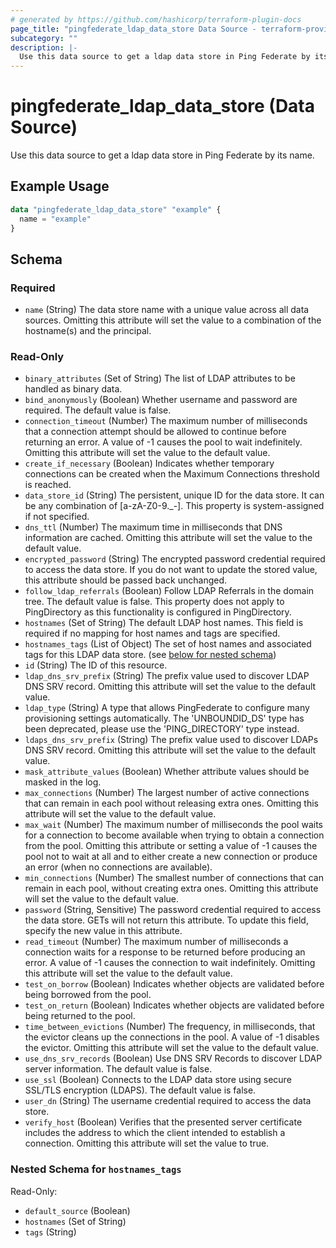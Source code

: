 ```yaml
---
# generated by https://github.com/hashicorp/terraform-plugin-docs
page_title: "pingfederate_ldap_data_store Data Source - terraform-provider-pingfederate"
subcategory: ""
description: |-
  Use this data source to get a ldap data store in Ping Federate by its name.
---
```


# pingfederate_ldap_data_store (Data Source)

Use this data source to get a ldap data store in Ping Federate by its name.

## Example Usage

```terraform
data "pingfederate_ldap_data_store" "example" {
  name = "example"
}
```

<!-- schema generated by tfplugindocs -->
## Schema

### Required

- `name` (String) The data store name with a unique value across all data sources. Omitting this attribute will set the value to a combination of the hostname(s) and the principal.

### Read-Only

- `binary_attributes` (Set of String) The list of LDAP attributes to be handled as binary data.
- `bind_anonymously` (Boolean) Whether username and password are required. The default value is false.
- `connection_timeout` (Number) The maximum number of milliseconds that a connection attempt should be allowed to continue before returning an error. A value of -1 causes the pool to wait indefinitely. Omitting this attribute will set the value to the default value.
- `create_if_necessary` (Boolean) Indicates whether temporary connections can be created when the Maximum Connections threshold is reached.
- `data_store_id` (String) The persistent, unique ID for the data store. It can be any combination of [a-zA-Z0-9._-]. This property is system-assigned if not specified.
- `dns_ttl` (Number) The maximum time in milliseconds that DNS information are cached. Omitting this attribute will set the value to the default value.
- `encrypted_password` (String) The encrypted password credential required to access the data store.  If you do not want to update the stored value, this attribute should be passed back unchanged.
- `follow_ldap_referrals` (Boolean) Follow LDAP Referrals in the domain tree. The default value is false. This property does not apply to PingDirectory as this functionality is configured in PingDirectory.
- `hostnames` (Set of String) The default LDAP host names. This field is required if no mapping for host names and tags are specified.
- `hostnames_tags` (List of Object) The set of host names and associated tags for this LDAP data store. (see [below for nested schema](#nestedatt--hostnames_tags))
- `id` (String) The ID of this resource.
- `ldap_dns_srv_prefix` (String) The prefix value used to discover LDAP DNS SRV record. Omitting this attribute will set the value to the default value.
- `ldap_type` (String) A type that allows PingFederate to configure many provisioning settings automatically. The 'UNBOUNDID_DS' type has been deprecated, please use the 'PING_DIRECTORY' type instead.
- `ldaps_dns_srv_prefix` (String) The prefix value used to discover LDAPs DNS SRV record. Omitting this attribute will set the value to the default value.
- `mask_attribute_values` (Boolean) Whether attribute values should be masked in the log.
- `max_connections` (Number) The largest number of active connections that can remain in each pool without releasing extra ones. Omitting this attribute will set the value to the default value.
- `max_wait` (Number) The maximum number of milliseconds the pool waits for a connection to become available when trying to obtain a connection from the pool. Omitting this attribute or setting a value of -1 causes the pool not to wait at all and to either create a new connection or produce an error (when no connections are available).
- `min_connections` (Number) The smallest number of connections that can remain in each pool, without creating extra ones. Omitting this attribute will set the value to the default value.
- `password` (String, Sensitive) The password credential required to access the data store. GETs will not return this attribute. To update this field, specify the new value in this attribute.
- `read_timeout` (Number) The maximum number of milliseconds a connection waits for a response to be returned before producing an error. A value of -1 causes the connection to wait indefinitely. Omitting this attribute will set the value to the default value.
- `test_on_borrow` (Boolean) Indicates whether objects are validated before being borrowed from the pool.
- `test_on_return` (Boolean) Indicates whether objects are validated before being returned to the pool.
- `time_between_evictions` (Number) The frequency, in milliseconds, that the evictor cleans up the connections in the pool. A value of -1 disables the evictor. Omitting this attribute will set the value to the default value.
- `use_dns_srv_records` (Boolean) Use DNS SRV Records to discover LDAP server information. The default value is false.
- `use_ssl` (Boolean) Connects to the LDAP data store using secure SSL/TLS encryption (LDAPS). The default value is false.
- `user_dn` (String) The username credential required to access the data store.
- `verify_host` (Boolean) Verifies that the presented server certificate includes the address to which the client intended to establish a connection. Omitting this attribute will set the value to true.

<a id="nestedatt--hostnames_tags"></a>
### Nested Schema for `hostnames_tags`

Read-Only:

- `default_source` (Boolean)
- `hostnames` (Set of String)
- `tags` (String)
